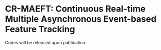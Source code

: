 # CR-MAEFT: Continuous Real-time Multiple Asynchronous Event-based Feature Tracking
Codes will be released upon publication.
